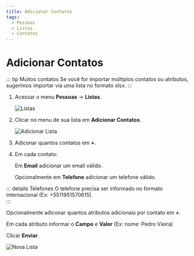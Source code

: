 ```yaml
---
title: Adicionar Contatos
tags:
  - Pessoas
  - Listas
  - Contatos
---
```

# Adicionar Contatos

::: tip Muitos contatos
Se você for importar múltiplos contatos ou atributos, sugerimos importar via uma lista no formato xlsx.
:::

1. Acessar o menu **Pessoas** -> **Listas**.

   ![Listas](https://cdn.phishx.io/phishx-docs/images/phishx_lists_people_01.webp)

2. Clicar no menu de sua lista em **Adicionar Contatos**.

   ![Adicionar Lista](https://cdn.phishx.io/phishx-docs/images/phishx_lists_people_add_01.webp)

3. Adiconar quantos contatos em **+**.

4. Em cada contato:

   Em **Email** adicionar um email válido.

   Opcionalmente em **Telefone** adicionar um telefone válido.

::: details Telefones
O telefone precisa ser informado no formato internacional (Ex: +5511951570615).<br>
:::

   Opcionalmente adiconar quantos atributos adicionais por contato em **+**.

   Em cada atributo informar o **Campo** e **Valor** (Ex: nome: Pedro Vieira)

   Clicar **Enviar**.

   ![Nova Lista](https://cdn.phishx.io/phishx-docs/images/phishx_lists_people_add_02.webp)
